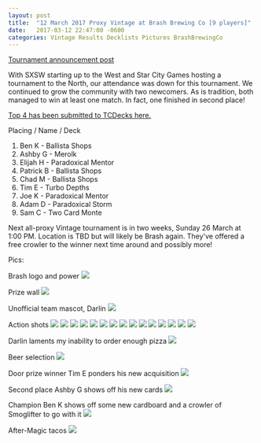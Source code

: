 ```yaml
---
layout: post
title:  "12 March 2017 Proxy Vintage at Brash Brewing Co [9 players]"
date:   2017-03-12 22:47:00 -0600
categories: Vintage Results Decklists Pictures BrashBrewingCo
---
```

[Tournament announcement post](http://themanadrain.com/topic/1044/3-12-17-houston-texas-100-proxy-vintage-at-brash-brewing-co)

With SXSW starting up to the West and Star City Games hosting a tournament to the North, our attendance was down for this tournament. We continued to grow the community with two newcomers. As is tradition, both managed to win at least one match. In fact, one finished in second place!

[Top 4 has been submitted to TCDecks here.](http://www.tcdecks.net/deck.php?id=22514)

Placing / Name / Deck
1. Ben K - Ballista Shops
2. Ashby G - Merolk
3. Elijah H - Paradoxical Mentor
4. Patrick B - Ballista Shops
5. Chad M - Ballista Shops
6. Tim E - Turbo Depths
7. Joe K - Paradoxical Mentor
8. Adam D - Paradoxical Storm
9. Sam C - Two Card Monte

Next all-proxy Vintage tournament is in two weeks, Sunday 26 March at 1:00 PM. Location is TBD but will likely be Brash again. They've offered a free crowler to the winner next time around and possibly more!

Pics:

Brash logo and power
![](https://images.lonestarlhurgoyfs.com/2017-03-12/1.jpg)

Prize wall
![](https://images.lonestarlhurgoyfs.com/2017-03-12/2.jpg)

Unofficial team mascot, Darlin
![](https://images.lonestarlhurgoyfs.com/2017-03-12/3.jpg)

Action shots
![](https://images.lonestarlhurgoyfs.com/2017-03-12/4.jpg)
![](https://images.lonestarlhurgoyfs.com/2017-03-12/5.jpg)
![](https://images.lonestarlhurgoyfs.com/2017-03-12/6.jpg)
![](https://images.lonestarlhurgoyfs.com/2017-03-12/7.jpg)
![](https://images.lonestarlhurgoyfs.com/2017-03-12/8.jpg)
![](https://images.lonestarlhurgoyfs.com/2017-03-12/9.jpg)
![](https://images.lonestarlhurgoyfs.com/2017-03-12/10.jpg)
![](https://images.lonestarlhurgoyfs.com/2017-03-12/11.jpg)
![](https://images.lonestarlhurgoyfs.com/2017-03-12/12.jpg)
![](https://images.lonestarlhurgoyfs.com/2017-03-12/13.jpg)
![](https://images.lonestarlhurgoyfs.com/2017-03-12/14.jpg)
![](https://images.lonestarlhurgoyfs.com/2017-03-12/15.jpg)
![](https://images.lonestarlhurgoyfs.com/2017-03-12/16.jpg)
![](https://images.lonestarlhurgoyfs.com/2017-03-12/17.jpg)
![](https://images.lonestarlhurgoyfs.com/2017-03-12/18.jpg)

Darlin laments my inability to order enough pizza
![](https://images.lonestarlhurgoyfs.com/2017-03-12/19.jpg)

Beer selection
![](https://images.lonestarlhurgoyfs.com/2017-03-12/20.jpg)

Door prize winner Tim E ponders his new acquisition
![](https://images.lonestarlhurgoyfs.com/2017-03-12/21.jpg)

Second place Ashby G shows off his new cards
![](https://images.lonestarlhurgoyfs.com/2017-03-12/22.jpg)

Champion Ben K shows off some new cardboard and a crowler of Smoglifter to go with it
![](https://images.lonestarlhurgoyfs.com/2017-03-12/23.jpg)

After-Magic tacos
![](https://images.lonestarlhurgoyfs.com/2017-03-12/24.jpg)